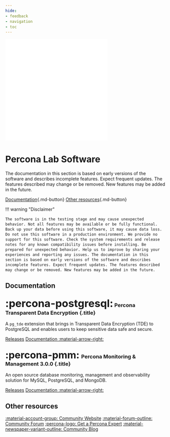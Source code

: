 ```yaml
---
hide:
- feedback
- navigation
- toc
---
```


<div class="landing" markdown>
<div class="splash header subpage lab dark" markdown>

![Percona Lab](assets/percona-utilities.svg)

# Percona Lab Software

The documentation in this section is based on early versions of the software and describes incomplete features. Expect frequent updates. The features described may change or be removed. New features may be added in the future.

[Documentation](#documentation){.md-button} [Other resources](#other-resources){.md-button}

</div>
</div>

!!! warning "Disclaimer"
    
    The software is in the testing stage and may cause unexpected behavior. Not all features may be available or be fully functional. Back up your data before using this software, it may cause data loss. Do not use this software in a production environment. We provide no support for this software. Check the system requirements and release notes for any known compatibility issues before installing. Be prepared for unexpected behavior. Help us to improve by sharing your experiences and reporting any issues. The documentation in this section is based on early versions of the software and describes incomplete features. Expect frequent updates. The features described may change or be removed. New features may be added in the future.

## Documentation

<div data-grid markdown>
<div data-banner="postgresql" markdown>

### <span style="font-size:2em">:percona-postgresql:</span> Percona Transparent Data Encryption {.title}

A `pg_tde` extension that brings in Transparent Data Encryption (TDE) to PostgreSQL and enables users to keep sensitive data safe and secure.

<div class="actions" markdown>

[Releases](https://percona-lab.github.io/pg_tde/main/release-notes/release-notes.html)
[Documentation :material-arrow-right:](https://percona-lab.github.io/pg_tde/main/)

</div>
</div>

<div data-banner="pmm" markdown>

### <span style="font-size:1.875em;margin-right:0.0625em">:percona-pmm:</span> Percona Monitoring & Management 3.0.0 {.title}

An open source database monitoring, management and observability solution for MySQL, PostgreSQL, and MongoDB.

<div class="actions" markdown>

[Releases](https://pmm-doc-3-0.onrender.com/release-notes/index.html)
[Documentation :material-arrow-right:](https://pmm-doc-3-0.onrender.com/index.html)

</div>
</div>
</div>

## Other resources

<div data-resources markdown>

[:material-account-group: Community Website](https://percona.community/)
[:material-forum-outline: Community Forum](https://forums.percona.com/)
[:percona-logo: Get a Percona Expert](https://www.percona.com/services/consulting)
[:material-newspaper-variant-outline: Community Blog](https://www.percona.com/blog/)

</div>
<br>



